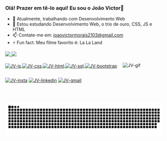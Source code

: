 ### Olá! Prazer em tê-lo aqui! Eu sou o João Victor👋


- 🔭 Atualmente, trabalhando com Desenvolvimento Web
- 🌱 Estou estudando Desenvolvimento Web, o trio de ouro, CSS, JS e HTML
- 📫 Contate-me em: joaovictormorais2103@gmail.com
- ⚡ Fun fact: Meu filme favorito é: La La Land

<div> 
   <a href="https://github.com/ojotav21">
   <img height ="200em" src="https://github-readme-stats.vercel.app/api?username=ojotav21&show_icons=true&theme=github_dark"</img>
   <img height ="200em" src="https://github-readme-stats.vercel.app/api/top-langs/?username=ojotav21&layout=compact&theme=github_dark"></img>
</div>

<div style= display:inline_block><br>
  <img align="center" alt ="JV-js" height="50" width="60" src="https://cdn.jsdelivr.net/gh/devicons/devicon/icons/javascript/javascript-original.svg"></img>
  <img align="center" alt ="JV-css" height="50" width="60" src="https://cdn.jsdelivr.net/gh/devicons/devicon/icons/css3/css3-original.svg"></img>
  <img align="center" alt ="JV-html" height="50" width="60" src="https://cdn.jsdelivr.net/gh/devicons/devicon/icons/html5/html5-original.svg"></img>
  <img align="center" alt ="JV-sql" height="50" width="60" src="https://cdn.jsdelivr.net/gh/devicons/devicon/icons/mysql/mysql-original-wordmark.svg"></img>
  <img align="center" alt ="JV-bootstrap" height="50" width="60" src="https://cdn.jsdelivr.net/gh/devicons/devicon/icons/bootstrap/bootstrap-plain-wordmark.svg"></img>
   <img align="right" alt ="JV-gif" height="128" width="128" src="https://user-images.githubusercontent.com/60045344/140613671-ce23a301-ffd1-44e8-95bc-0cb9b85cffe3.gif"></img>


</div>

##

<div>
  <a href="https://www.instagram.com/ojotav21/" target="_blank"> <img alt ="JV-insta" src="https://img.shields.io/badge/Instagram-E4405F?style=for-the-badge&logo=instagram&logoColor=white"></img></a>
  <a href="https://www.linkedin.com/in/joaovictor-morais/" target="_blank"> <img alt ="JV-linkedin" src="https://img.shields.io/badge/LinkedIn-0077B5?style=for-the-badge&logo=linkedin&logoColor=white"></img></a>
  <a href="mailto:joaovictormorais2103@gmail.com" target="_blank"> <img alt ="JV-gmail" src="https://img.shields.io/badge/Gmail-D14836?style=for-the-badge&logo=gmail&logoColor=white"></img></a>
  
   ![Snake animation](https://github.com/ojotav21/ojotav21/blob/output/github-contribution-grid-snake.svg)

</div>
